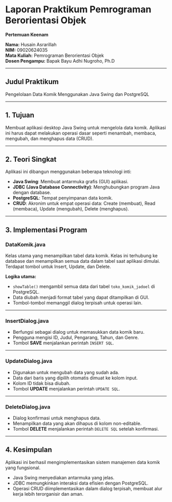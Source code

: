 # Laporan Praktikum Pemrograman Berorientasi Objek
**Pertemuan Keenam**

**Nama:** Husain Asrarillah  
**NIM:** 09020624035  
**Mata Kuliah:** Pemrograman Berorientasi Objek  
**Dosen Pengampu:** Bapak Bayu Adhi Nugroho, Ph.D  

---

## Judul Praktikum
Pengelolaan Data Komik Menggunakan Java Swing dan PostgreSQL

---

## 1. Tujuan
Membuat aplikasi desktop Java Swing untuk mengelola data komik. Aplikasi ini harus dapat melakukan operasi dasar seperti menambah, membaca, mengubah, dan menghapus data (CRUD).

---

## 2. Teori Singkat
Aplikasi ini dibangun menggunakan beberapa teknologi inti:

- **Java Swing**: Membuat antarmuka grafis (GUI) aplikasi.  
- **JDBC (Java Database Connectivity)**: Menghubungkan program Java dengan database.  
- **PostgreSQL**: Tempat penyimpanan data komik.  
- **CRUD**: Akronim untuk empat operasi data: Create (membuat), Read (membaca), Update (mengubah), Delete (menghapus).  

---

## 3. Implementasi Program

### DataKomik.java
Kelas utama yang menampilkan tabel data komik. Kelas ini terhubung ke database dan menampilkan semua data dalam tabel saat aplikasi dimulai. Terdapat tombol untuk Insert, Update, dan Delete.  

**Logika utama:**  
- `showTable()` mengambil semua data dari tabel `toko_komik_jadoel` di PostgreSQL.  
- Data diubah menjadi format tabel yang dapat ditampilkan di GUI.  
- Tombol-tombol memanggil dialog terpisah untuk operasi lain.  

---

### InsertDialog.java
- Berfungsi sebagai dialog untuk memasukkan data komik baru.  
- Pengguna mengisi ID, Judul, Pengarang, Tahun, dan Genre.  
- Tombol **SAVE** menjalankan perintah `INSERT SQL`.  

---

### UpdateDialog.java
- Digunakan untuk mengubah data yang sudah ada.  
- Data dari baris yang dipilih otomatis dimuat ke kolom input.  
- Kolom ID tidak bisa diubah.  
- Tombol **UPDATE** menjalankan perintah `UPDATE SQL`.  

---

### DeleteDialog.java
- Dialog konfirmasi untuk menghapus data.  
- Menampilkan data yang akan dihapus di kolom non-editable.  
- Tombol **DELETE** menjalankan perintah `DELETE SQL` setelah konfirmasi.  

---

## 4. Kesimpulan
Aplikasi ini berhasil mengimplementasikan sistem manajemen data komik yang fungsional.  
- Java Swing menyediakan antarmuka yang jelas.  
- JDBC memungkinkan interaksi data efisien dengan PostgreSQL.  
- Operasi CRUD diimplementasikan dalam dialog terpisah, membuat alur kerja lebih terorganisir dan aman.  

